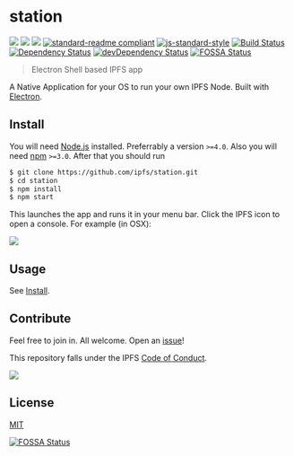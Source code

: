 # station

[![](https://img.shields.io/badge/made%20by-Protocol%20Labs-blue.svg?style=flat-square)](http://ipn.io)
[![](https://img.shields.io/badge/project-IPFS-blue.svg?style=flat-square)](http://ipfs.io/)
[![](https://img.shields.io/badge/freenode-%23ipfs-blue.svg?style=flat-square)](http://webchat.freenode.net/?channels=%23ipfs)
[![standard-readme compliant](https://img.shields.io/badge/standard--readme-OK-green.svg?style=flat-square)](https://github.com/RichardLitt/standard-readme)
[![js-standard-style](https://img.shields.io/badge/code%20style-standard-brightgreen.svg?style=flat-square)](https://github.com/ipfs/station)
[![Build Status](https://img.shields.io/travis/ipfs-shipyard/station/master.svg?style=flat-square)](https://travis-ci.org/ipfs-shipyard/station)
[![Dependency Status](https://img.shields.io/david/ipfs-shipyard/station.svg?style=flat-square)](https://david-dm.org/ipfs-shipyard/station)
[![devDependency Status](https://img.shields.io/david/dev/ipfs-shipyard/station.svg?style=flat-square)](https://david-dm.org/ipfs-shipyard/station#info=devDependencies)
[![FOSSA Status](https://app.fossa.io/api/projects/git%2Bhttps%3A%2F%2Fgithub.com%2Fipfs%2Fstation.svg?type=shield)](https://app.fossa.io/projects/git%2Bhttps%3A%2F%2Fgithub.com%2Fipfs%2Fstation?ref=badge_shield)

> Electron Shell based IPFS app

A Native Application for your OS to run your own IPFS Node. Built with [Electron](http://electron.atom.io/).


## Install

You will need [Node.js](https://nodejs.org/en/) installed. Preferrably a version `>=4.0`. Also you will need [npm](npmjs.org) `>=3.0`. After that you should run

```bash
$ git clone https://github.com/ipfs/station.git
$ cd station
$ npm install
$ npm start
```

This launches the app and runs it in your menu bar. Click the IPFS icon to open a console. For example (in OSX):

![](https://ipfs.io/ipfs/QmaufMhYVWPKwhC1jSb4qHBxgiahrq9ct2hgqk5cZxeE7s)

## Usage

See [Install](#install).

## Contribute

Feel free to join in. All welcome. Open an [issue](https://github.com/ipfs/station/issues)!

This repository falls under the IPFS [Code of Conduct](https://github.com/ipfs/community/blob/master/code-of-conduct.md).

[![](https://cdn.rawgit.com/jbenet/contribute-ipfs-gif/master/img/contribute.gif)](https://github.com/ipfs/community/blob/master/contributing.md)

## License

[MIT](LICENSE)

[![FOSSA Status](https://app.fossa.io/api/projects/git%2Bhttps%3A%2F%2Fgithub.com%2Fipfs%2Fstation.svg?type=large)](https://app.fossa.io/projects/git%2Bhttps%3A%2F%2Fgithub.com%2Fipfs%2Fstation?ref=badge_large)
